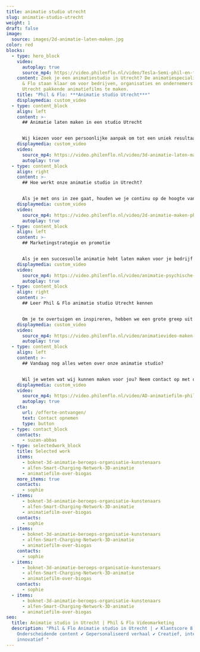 ```yaml
---
title: animatie studio utrecht
slug: animatie-studio-utrecht
weight: 1
draft: false
image:
  source: images/2d-animatie-laten-maken.jpg
color: red
blocks:
  - type: hero_block
    video:
      autoplay: true
      source_mp4: https://video.philenflo.nl/video/Tesla-Semi-phil-en-flo.mp4
    content: Zoek je een animatiestudio in Utrecht? De animatiespecialisten van Phil
      & Flo staan klaar om voor bedrijven, organisaties en ondernemers in
      Utrecht pakkende animatiefilms te maken.
    title: "Phil & Flo: ***Animatie studio Utrecht***"
    displaymedia: custom_video
  - type: content_block
    align: left
    content: >-
      ## Animatie laten maken in een studio Utrecht


      Wij kiezen voor een persoonlijke aanpak om tot een uniek resultaat te komen. Onze specialisten kijken waar je doelgroep zich bevindt en waar deze interesse in heeft, vervolgens ontwikkelen we samen met jou het concept en daarna gaan we creatief en vakkundig aan de slag met het [maken van de animatie](https://www.philenflo.nl/oplossingen/animatie-laten-maken/). Met onze animatiestudio kies je voor echt maatwerk en geen dertien-in-een-dozijn. Lees hier meer over [2d animatie](https://www.philenflo.nl/2d-animatie/) en [3d animatie](https://www.philenflo.nl/3-d-animatie-laten-maken/).
    displaymedia: custom_video
    video:
      source_mp4: https://video.philenflo.nl/video/3d-animatie-laten-maken-phil-en-flo1.mp4
      autoplay: true
  - type: content_block
    align: right
    content: >-
      ## Hoe werkt onze animatie studio in Utrecht?


      Als je met ons in zee gaat, houden we je continu op de hoogte van de voortgang. We werken sowieso met een helder stappenplan. We bepalen het doel van de [animatiefilm](https://www.philenflo.nl/animatiefilm-laten-maken/), schrijven het [script](https://www.philenflo.nl/kennisbank/hoe-maak-je-een-videoscript/), en vertalen dat naar een aansprekende video. Maar daar houdt het niet op: we zijn namelijk ook expert op het gebied van [videomarketing](https://www.philenflo.nl/oplossingen/video-laten-maken/). Wij helpen je dus ook met het bepalen van een strategie om je animatie gericht in te zetten.
    displaymedia: custom_video
    video:
      source_mp4: https://video.philenflo.nl/video/2d-animatie-maken-phil-en-flo.mp4
      autoplay: true
  - type: content_block
    align: left
    content: >-
      ## Marketingstrategie en promotie


      Als je een succesvolle animatie hebt laten maken voor je bedrijf in Utrecht, wil je ook je relevante doelgroep bereiken. Hoe doe je dat? Met een goed uitgedachte marketingstrategie zorgen we ervoor dat je animatie aankomt bij je doelgroep in Utrecht en daarbuiten natuurlijk. Dat kan door goed geplaatste video-advertenties, een social media campagne en een succesvolle lancering van je video. Wij stemmen de promotie en marketing van je animatiefilm perfect af op de inhoud.
    displaymedia: custom_video
    video:
      source_mp4: https://video.philenflo.nl/video/animatie-psychische-zorg.mp4
      autoplay: true
  - type: content_block
    align: right
    content: >-
      ## Leer Phil & Flo animatie studio Utrecht kennen


      Om je te overtuigen en inspireren, hebben we een grote greep uit eerdere [cases](https://www.philenflo.nl/portfolio/) online. Zo zie je van tevoren wat onze animatie studio al in Utrecht heeft gedaan. Wij geloven ook in persoonlijk contact met onze klanten. Daarom gaan we graag vrijblijvend met je in gesprek. Zie jij dat ook zitten? Dan kun je meteen [contact](https://www.philenflo.nl/contact/) met ons opnemen, of langskomen op een van onze kantoren.
    displaymedia: custom_video
    video:
      source_mp4: https://video.philenflo.nl/video/animatievideo-maken-phil-en-flo.mp4
      autoplay: true
  - type: content_block
    align: left
    content: >-
      ## Vandaag nog alles weten over onze animatie studio?


      Wil je weten wat wij kunnen maken voor jou? Neem contact op met onze specialisten via het contactformulier of bel vrijblijvend naar 085 -273 8331
    displaymedia: custom_video
    video:
      source_mp4: https://video.philenflo.nl/video/AD-animatiefilm-phil-en-flo.mp4
      autoplay: true
    cta:
      url: /offerte-ontvangen/
      text: Contact opnemen
      type: button
  - type: contact_block
    contacts:
      - suzan-abbas
  - type: selectedwork_block
    title: Selected work
    items:
      - boknet-3d-animatie-beroeps-organisatie-kunstenaars
      - alfen-Smart-Charging-Network-3D-animatie
      - animatiefilm-over-biogas
    more_items: true
    contacts:
      - sophie
  - items:
      - boknet-3d-animatie-beroeps-organisatie-kunstenaars
      - alfen-Smart-Charging-Network-3D-animatie
      - animatiefilm-over-biogas
    contacts:
      - sophie
  - items:
      - boknet-3d-animatie-beroeps-organisatie-kunstenaars
      - alfen-Smart-Charging-Network-3D-animatie
      - animatiefilm-over-biogas
    contacts:
      - sophie
  - items:
      - boknet-3d-animatie-beroeps-organisatie-kunstenaars
      - alfen-Smart-Charging-Network-3D-animatie
      - animatiefilm-over-biogas
    contacts:
      - sophie
  - items:
      - boknet-3d-animatie-beroeps-organisatie-kunstenaars
      - alfen-Smart-Charging-Network-3D-animatie
      - animatiefilm-over-biogas
seo:
  title: Animatie studio in Utrecht | Phil & Flo Videomarketing
  description: "Phil & Flo Animatie studio in Utrecht | ✔ Klantscore 8.9 ✔
    Onderscheidende content ✔ Gepersonaliseerd verhaal ✔ Creatief, interactief &
    innovatief "
---
```

